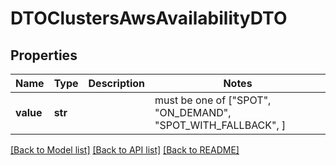 # DTOClustersAwsAvailabilityDTO


## Properties
Name | Type | Description | Notes
------------ | ------------- | ------------- | -------------
**value** | **str** |  |  must be one of ["SPOT", "ON_DEMAND", "SPOT_WITH_FALLBACK", ]

[[Back to Model list]](../README.md#documentation-for-models) [[Back to API list]](../README.md#documentation-for-api-endpoints) [[Back to README]](../README.md)



